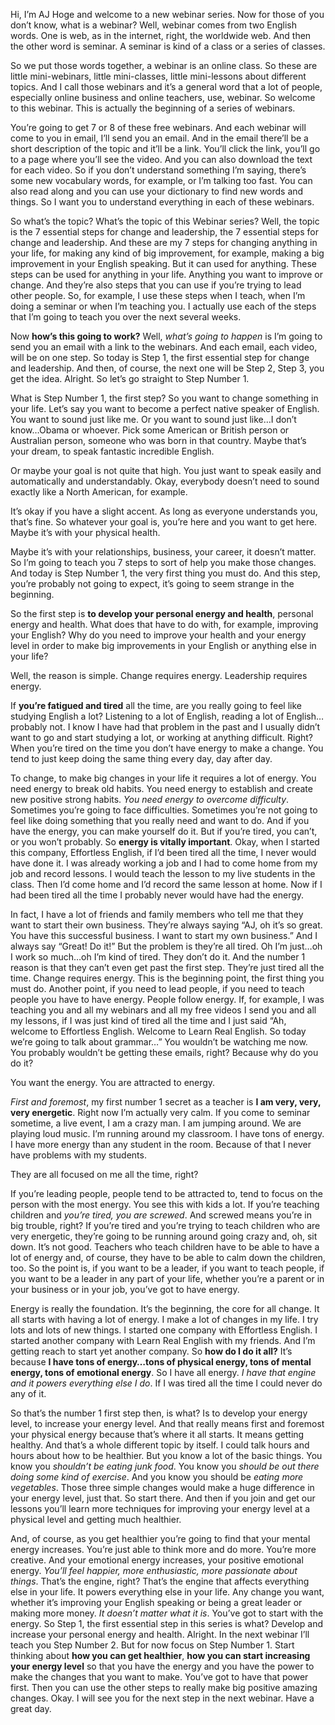 Hi, I’m AJ Hoge and welcome to a new webinar series. Now for those of you don’t know, what is a webinar? Well, webinar comes from two English words. One is web, as in the internet, right, the worldwide web. And then the other word is seminar. A seminar is kind of a class or a series of classes.

So we put those words together, a webinar is an online class. So these are little mini-webinars, little mini-classes, little mini-lessons about different topics. And I call those webinars and it’s a general word that a lot of people, especially online business and online teachers, use, webinar. So welcome to this webinar. This is actually the beginning of a series of webinars.

You’re going to get 7 or 8 of these free webinars. And each webinar will come to you in email, I’ll send you an email. And in the email there’ll be a short description of the topic and it’ll be a link. You’ll click the link, you’ll go to a page where you’ll see the video. And you can also download the text for each video. So if you don’t understand something I’m saying, there’s some new vocabulary words, for example, or I’m talking too fast. You can also read along and you can use your dictionary to find new words and things. So I want you to understand everything in each of these webinars.

So what’s the topic? What’s the topic of this Webinar series? Well, the topic is the 7 essential steps for change and leadership, the 7 essential steps for change and leadership. And these are my 7 steps for changing anything in your life, for making any kind of big improvement, for example, making a big improvement in your English speaking. But it can used for anything. These steps can be used for anything in your life. Anything you want to improve or change. And they’re also steps that you can use if you’re trying to lead other people. So, for example, I use these steps when I teach, when I’m doing a seminar or when I’m teaching you. I actually use each of the steps that I’m going to teach you over the next several weeks.

Now **how’s this going to work?** Well, *what’s going to happen* is I’m going to send you an email with a link to the webinars. And each email, each video, will be on one step. So today is Step 1, the first essential step for change and leadership. And then, of course, the next one will be Step 2, Step 3, you get the idea. Alright. So let’s go straight to Step Number 1.

What is Step Number 1, the first step? So you want to change something in your life. Let’s say you want to become a perfect native speaker of English. You want to sound just like me. Or you want to sound just like…I don’t know…Obama or whoever. Pick some American or British person or Australian person, someone who was born in that country. Maybe that’s your dream, to speak fantastic incredible English.

Or maybe your goal is not quite that high. You just want to speak easily and automatically and understandably. Okay, everybody doesn’t need to sound exactly like a North American, for example.

It’s okay if you have a slight accent. As long as everyone understands you, that’s fine. So whatever your goal is, you’re here and you want to get here. Maybe it’s with your physical health.

Maybe it’s with your relationships, business, your career, it doesn’t matter. So I’m going to teach you 7 steps to sort of help you make those changes. And today is Step Number 1, the very first thing you must do. And this step, you’re probably not going to expect, it’s going to seem strange in the beginning.

So the first step is **to develop your personal energy and health**, personal energy and health. What does that have to do with, for example, improving your English? Why do you need to improve your health and your energy level in order to make big improvements in your English or anything else in your life?

Well, the reason is simple. Change requires energy. Leadership requires energy.

If **you’re fatigued and tired** all the time, are you really going to feel like studying English a lot? Listening to a lot of English, reading a lot of English…probably not. I know I have had that problem in the past and I usually didn’t want to go and start studying a lot, or working at anything difficult. Right? When you’re tired on the time you don’t have energy to make a change. You tend to just keep doing the same thing every day, day after day.

To change, to make big changes in your life it requires a lot of energy. You need energy to break old habits. You need energy to establish and create new positive strong habits. *You need energy to overcome difficulty*. Sometimes you’re going to face difficulties. Sometimes you’re not going to feel like doing something that you really need and want to do. And if you have the energy, you can make yourself do it. But if you’re tired, you can’t, or you won’t probably. So **energy is vitally important**. Okay, when I started this company, Effortless English, if I’d been tired all the time, I never would have done it. I was already working a job and I had to come home from my job and record lessons. I would teach the lesson to my live students in the class. Then I’d come home and I’d record the same lesson at home. Now if I had been tired all the time I probably never would have had the energy.

In fact, I have a lot of friends and family members who tell me that they want to start their own business. They’re always saying “AJ, oh it’s so great. You have this successful business. I want to start my own business.” And I always say “Great! Do it!” But the problem is they’re all tired. Oh I’m just…oh I work so much…oh I’m kind of tired. They don’t do it. And the number 1 reason is that they can’t even get past the first step. They’re just tired all the time. Change requires energy. This is the beginning point, the first thing you must do. Another point, if you need to lead people, if you need to teach people you have to have energy. People follow energy. If, for example, I was teaching you and all my webinars and all my free videos I send you and all my lessons, if I was just kind of tired all the time and I just said “Ah, welcome to Effortless English. Welcome to Learn Real English. So today we’re going to talk about grammar…” You wouldn’t be watching me now. You probably wouldn’t be getting these emails, right? Because why do you do it?

You want the energy. You are attracted to energy.

*First and foremost*, my first number 1 secret as a teacher is **I am very, very, very energetic**. Right now I’m actually very calm. If you come to seminar sometime, a live event, I am a crazy man. I am jumping around. We are playing loud music. I’m running around my classroom. I have tons of energy. I have more energy than any student in the room. Because of that I never have problems with my students.

They are all focused on me all the time, right?

If you’re leading people, people tend to be attracted to, tend to focus on the person with the most energy. You see this with kids a lot. If you’re teaching children and *you’re tired, you are screwed*. And screwed means you’re in big trouble, right? If you’re tired and you’re trying to teach children who are very energetic, they’re going to be running around going crazy and, oh, sit down. It’s not good. Teachers who teach children have to be able to have a lot of energy and, of course, they have to be able to calm down the children, too. So the point is, if you want to be a leader, if you want to teach people, if you want to be a leader in any part of your life, whether you’re a parent or in your business or in your job, you’ve got to have energy.

Energy is really the foundation. It’s the beginning, the core for all change. It all starts with having a lot of energy. I make a lot of changes in my life. I try lots and lots of new things. I started one company with Effortless English. I started another company with Learn Real English with my friends. And I’m getting reach to start yet another company. So **how do I do it all?** It’s because **I have tons of energy…tons of physical energy, tons of mental energy, tons of emotional energy**. So I have all energy. *I have that engine and it powers everything else I do*. If I was tired all the time I could never do any of it.

So that’s the number 1 first step then, is what? Is to develop your energy level, to increase your energy level. And that really means first and foremost your physical energy because that’s where it all starts. It means getting healthy. And that’s a whole different topic by itself. I could talk hours and hours about how to be healthier. But you know a lot of the basic things. You know you *shouldn’t be eating junk food*. You know you *should be out there doing some kind of exercise*. And you know you should be *eating more vegetables*. Those three simple changes would make a huge difference in your energy level, just that. So start there. And then if you join and get our lessons you’ll learn more techniques for improving your energy level at a physical level and getting much healthier.

And, of course, as you get healthier you’re going to find that your mental energy increases. You’re just able to think more and do more. You’re more creative. And your emotional energy increases, your positive emotional energy. *You’ll feel happier, more enthusiastic, more passionate about things*. That’s the engine, right? That’s the engine that affects everything else in your life. It powers everything else in your life. Any change you want, whether it’s improving your English speaking or being a great leader or making more money. *It doesn’t matter what it is*. You’ve got to start with the energy. So Step 1, the first essential step in this series is what? Develop and increase your personal energy and health. Alright. In the next webinar I’ll teach you Step Number 2. But for now focus on Step Number 1. Start thinking about **how you can get healthier**, **how you can start increasing your energy level** so that you have the energy and you have the power to make the changes that you want to make. You’ve got to have that power first. Then you can use the other steps to really make big positive amazing changes. Okay. I will see you for the next step in the next webinar. Have a great day.